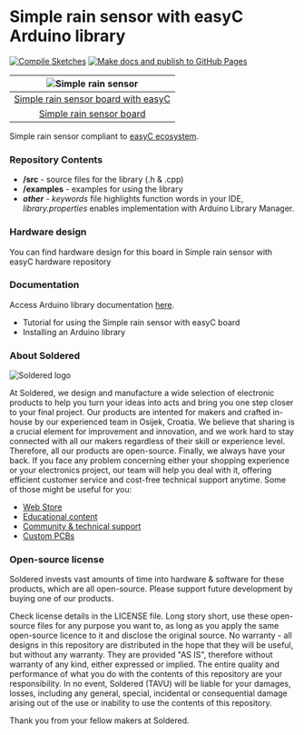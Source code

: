 # Simple rain sensor with easyC Arduino library

[![Compile Sketches](http://github-actions.40ants.com/e-radionicacom/Soldered-Simple-Rain-Sensor-Arduino-Library/matrix.svg?branch=dev&only=Compile%20Sketches)](https://github.com/e-radionicacom/Soldered-Simple-Rain-Sensor-Arduino-Library/actions/workflows/compile_test.yml)
[![Make docs and publish to GitHub Pages](https://github.com/e-radionicacom/Soldered-Simple-Rain-Sensor-Arduino-Library/actions/workflows/make_docs.yml/badge.svg?branch=dev)](https://github.com/e-radionicacom/Soldered-Simple-Rain-Sensor-Arduino-Library/actions/workflows/make_docs.yml)

| ![Simple rain sensor](https://upload.wikimedia.org/wikipedia/commons/8/8f/Example_image.svg) |
| :---------------------------------------------------------------------------------------------: |
| [Simple rain sensor board with easyC](https://www.solde.red/333043)                                                            |
| [Simple rain sensor board](https://www.solde.red/333044)                                                            |

Simple rain sensor compliant to [easyC ecosystem](https://www.soldered.com/easyC). 

### Repository Contents
- **/src** - source files for the library (.h & .cpp)
- **/examples** - examples for using the library
- ***other*** - *keywords* file highlights function words in your IDE, *library.properties* enables implementation with Arduino Library Manager.

### Hardware design
You can find hardware design for this board in Simple rain sensor with easyC hardware repository

### Documentation

Access Arduino library documentation [here](https://e-radionicacom.github.io/Soldered-Simple-Rain-Sensor-Arduino-Library/).

- Tutorial for using the Simple rain sensor with easyC board
- Installing an Arduino library

### About Soldered
![Soldered logo](https://raw.githubusercontent.com/e-radionicacom/Soldered-Simple-Rain-Sensor-Arduino-Library/dev/extras/Logo%20horizontal-2.svg)

At Soldered, we design and manufacture a wide selection of electronic products to help you turn your ideas into acts and bring you one step closer to your final project. Our products are intented for makers and crafted in-house by our experienced team in Osijek, Croatia. We believe that sharing is a crucial element for improvement and innovation, and we work hard to stay connected with all our makers regardless of their skill or experience level. Therefore, all our products are open-source. Finally, we always have your back. If you face any problem concerning either your shopping experience or your electronics project, our team will help you deal with it, offering efficient customer service and cost-free technical support anytime. Some of those might be useful for you:

- [Web Store](https://www.soldered.com)
- [Educational content](https://learn.soldered.com)
- [Community & technical support](https://community.soldered.com)
- [Custom PCBs](https://pcb.soldered.com)

### Open-source license
Soldered invests vast amounts of time into hardware & software for these products, which are all open-source. Please support future development by buying one of our products. 

Check license details in the LICENSE file. Long story short, use these open-source files for any purpose you want to, as long as you apply the same open-source licence to it and disclose the original source. No warranty - all designs in this repository are distributed in the hope that they will be useful, but without any warranty. They are provided "AS IS", therefore without warranty of any kind, either expressed or implied. The entire quality and performance of what you do with the contents of this repository are your responsibility. In no event, Soldered (TAVU) will be liable for your damages, losses, including any general, special, incidental or consequential damage arising out of the use or inability to use the contents of this repository. 

Thank you from your fellow makers at Soldered.

